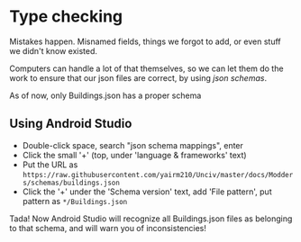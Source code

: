# Type checking

Mistakes happen. Misnamed fields, things we forgot to add, or even stuff we didn't know existed.

Computers can handle a lot of that themselves, so we can let them do the work to ensure that our json files are correct, by using *json schemas*.

As of now, only Buildings.json has a proper schema

## Using Android Studio

- Double-click space, search "json schema mappings", enter
- Click the small '+' (top, under 'language & frameworks' text)
- Put the URL as `https://raw.githubusercontent.com/yairm210/Unciv/master/docs/Modders/schemas/buildings.json`
- Click the '+' under the 'Schema version' text, add 'File pattern', put pattern as `*/Buildings.json`

Tada! Now Android Studio will recognize all Buildings.json files as belonging to that schema, and will warn you of inconsistencies!

